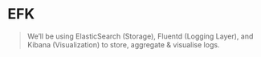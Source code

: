 # EFK

>We’ll be using ElasticSearch (Storage), Fluentd (Logging Layer), and Kibana (Visualization) to store, aggregate & visualise logs.